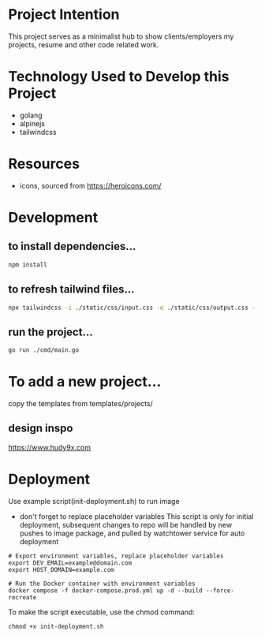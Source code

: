 # Project Intention
This project serves as a minimalist hub to show clients/employers my projects, resume and other code related work.

# Technology Used to Develop this Project
- golang
- alpinejs
- tailwindcss

<!-- # Application Architecture Overview -->

# Resources
- icons, sourced from https://heroicons.com/

# Development

## to install dependencies...
```bash
npm install
```

## to refresh tailwind files...
```bash
npx tailwindcss -i ./static/css/input.css -o ./static/css/output.css --watch
```

## run the project...
```bash
go run ./cmd/main.go
```

# To add a new project...
copy the templates from templates/projects/

## design inspo
https://www.hudy9x.com


# Deployment
Use example script(init-deployment.sh) to run image
* don't forget to replace placeholder variables
This script is only for initial deployment, subsequent changes to repo will be handled by
new pushes to image package, and pulled by watchtower service for auto deployment
```shell
# Export environment variables, replace placeholder variables
export DEV_EMAIL=example@domain.com
export HOST_DOMAIN=example.com

# Run the Docker container with environment variables
docker compose -f docker-compose.prod.yml up -d --build --force-recreate
```
To make the script executable, use the chmod command:
```shell
chmod +x init-deployment.sh
```

